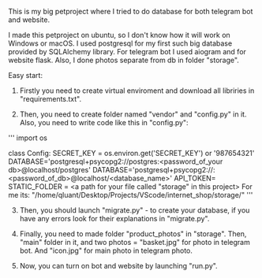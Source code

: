 This is my big petproject where I tried to do database for both telegram bot and website.

I made this petproject on ubuntu, so I don't know how it will work on Windows or macOS. I used postgresql for my first such big database provided by SQLAlchemy library. For telegram bot I used aiogram and for website flask. Also, I done photos separate from db in folder "storage".



Easy start:

1) Firstly you need to create virtual enviroment and download all libriries in "requirements.txt".

2) Then, you need to create folder named "vendor" and "config.py" in it.
Also, you need to write code like this in "config.py":

'''
import os

class Config:
    SECRET_KEY = os.environ.get('SECRET_KEY') or '987654321'
    DATABASE='postgresql+psycopg2://postgres:<password_of_your db>@localhost/postgres'
    DATABASE='postgresql+psycopg2://<username>:<password_of_db>@localhost/<database_name>'
    API_TOKEN=<There is a token of your Telegram bot>
    STATIC_FOLDER = <a path for your file called "storage" in this project> For me its:
    "/home/qluant/Desktop/Projects/VScode/internet_shop/storage/"
'''

3) Then, you should launch "migrate.py" - to create your database, if you have any errors look for their explanations in "migrate.py".

4) Finally, you need to made folder "product_photos" in "storage". Then, "main" folder in it,
   and two photos = "basket.jpg" for photo in telegram bot. And "icon.jpg" for main photo in telegram photo.

5) Now, you can turn on bot and website by launching "run.py".

